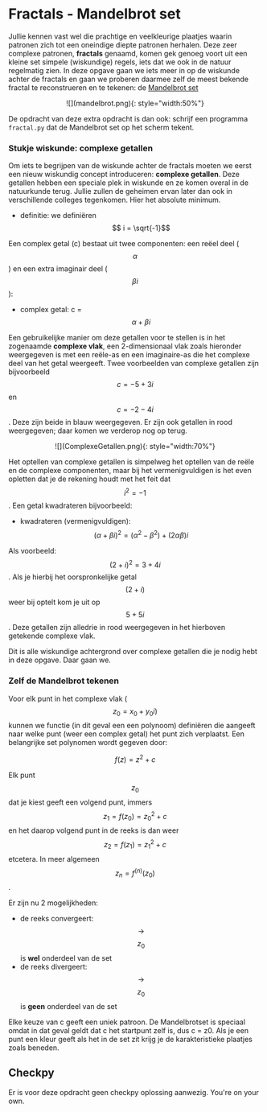 # Fractals - Mandelbrot set

Jullie kennen vast wel die prachtige en veelkleurige plaatjes waarin patronen zich tot een oneindige diepte patronen herhalen. Deze zeer complexe patronen, **fractals** genaamd, komen gek genoeg voort uit een kleine set simpele (wiskundige) regels, iets dat we ook in de natuur regelmatig zien. In deze opgave gaan we iets meer in op de wiskunde achter de fractals en gaan we proberen daarmee zelf de meest bekende fractal te reconstrueren en te tekenen: de [Mandelbrot set](https://en.wikipedia.org/wiki/Mandelbrot_set)

<p align="center">
![](mandelbrot.png){: style="width:50%"}
</p>

De opdracht van deze extra opdracht is dan ook: schrijf een programma `fractal.py` dat de Mandelbrot set op het scherm tekent.

### Stukje wiskunde: complexe getallen

Om iets te begrijpen van de wiskunde achter de fractals moeten we eerst een nieuw wiskundig concept introduceren: **complexe getallen**. Deze getallen hebben een speciale plek in wiskunde en ze komen overal in de natuurkunde terug. Jullie zullen de geheimen ervan later dan ook in verschillende colleges tegenkomen. Hier het absolute minimum.

   - definitie: we definiëren $$ i = \sqrt{-1}$$
   
Een complex getal (c) bestaat uit twee componenten: een reëel deel ($$\alpha$$) en een extra imaginair deel ($$\beta i$$):

   - complex getal: c = $$\alpha + \beta i$$

Een gebruikelijke manier om deze getallen voor te stellen is in het zogenaamde **complexe vlak**, een 2-dimensionaal vlak zoals hieronder weergegeven is met een reële-as en een imaginaire-as die het complexe deel van het getal weergeeft. Twee voorbeelden van complexe getallen zijn bijvoorbeeld $$c = -5 + 3i$$ en $$c=-2-4i$$. Deze zijn beide in blauw weergegeven. Er zijn ook getallen in rood weergegeven; daar komen we verderop nog op terug.

<p align="center">
![](ComplexeGetallen.png){: style="width:70%"}
</p>

Het optellen van complexe getallen is simpelweg het optellen van de reële en de complexe componenten, maar bij het vermenigvuldigen is het even opletten dat je de rekening houdt met het feit dat $$i^2 = -1$$. Een getal kwadrateren bijvoorbeeld:

   - kwadrateren (vermenigvuldigen): $$(\alpha + \beta i)^2 = (\alpha^2 - \beta^2) + (2 \alpha \beta)i$$

Als voorbeeld: $$(2+i)^2 = 3+4i$$. Als je hierbij het oorspronkelijke getal $$(2+i)$$ weer bij optelt kom je uit op $$5+5i$$. Deze getallen zijn alledrie in rood weergegeven in het hierboven getekende complexe vlak.

Dit is alle wiskundige achtergrond over complexe getallen die je nodig hebt in deze opgave. Daar gaan we.


### Zelf de Mandelbrot tekenen

Voor elk punt in het complexe vlak ($$z_0 = x_0 + y_0i)$$ kunnen we functie (in dit geval een een polynoom) definiëren die
aangeeft naar welke punt (weer een complex getal) het punt zich verplaatst. Een belangrijke set polynomen wordt gegeven door:

   $$f(z) = z^2 + c$$

Elk punt $$z_0$$ dat je kiest geeft een volgend punt, immers $$z_1 = f(z_0) = z_{0}^{2} + c$$ en het daarop volgend punt in de reeks is dan weer $$z_2 = f(z_1) = z_{1}^{2} + c$$ etcetera.  In meer algemeen $$z_n = f^{(n)}(z_0)$$. 

Er zijn nu 2 mogelijkheden:
   - de reeks convergeert:  $$\rightarrow$$  $$z_0$$ is **wel** onderdeel van de set
   - de reeks divergeert: $$\rightarrow$$ $$z_0$$ is **geen** onderdeel van de set

Elke keuze van c geeft een uniek patroon. De Mandelbrotset is speciaal omdat in
dat geval geldt dat c het startpunt zelf is, dus c = z0. Als je een punt een kleur
geeft als het in de set zit krijg je de karakteristieke plaatjes zoals beneden.




## Checkpy

Er is voor deze opdracht geen checkpy oplossing aanwezig. You're on your own.
